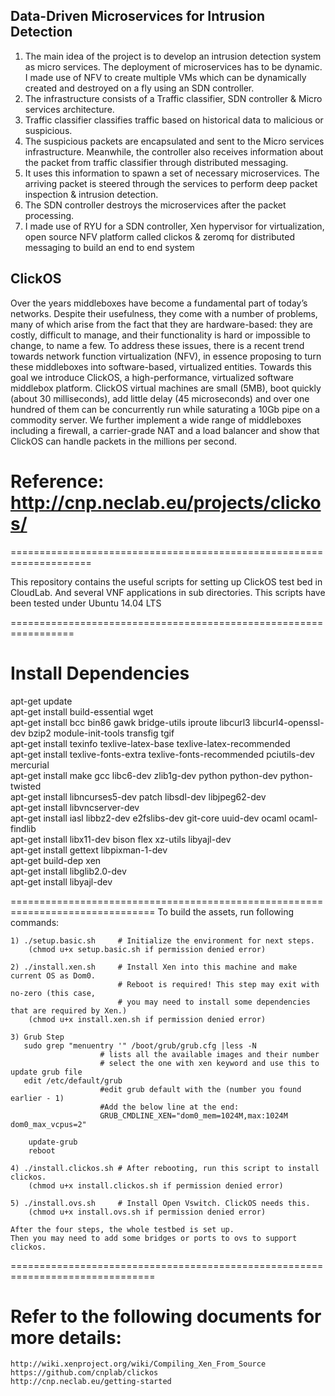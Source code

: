 ## Data-Driven Microservices for Intrusion Detection

1. The main idea of the project is to develop an intrusion detection system as micro services. The deployment of microservices has to be dynamic. I made use of NFV to create multiple VMs which can be dynamically created and destroyed on a fly using an SDN controller.
2. The infrastructure consists of a Traffic classifier, SDN controller & Micro services architecture.
3. Traffic classifier classifies traffic based on historical data to malicious or suspicious.
4. The suspicious packets are encapsulated and sent to the Micro services infrastructure. Meanwhile, the controller also receives information about the packet from traffic classifier through distributed messaging.
5. It uses this information to spawn a set of necessary microservices. The arriving packet is steered through the services to perform deep packet inspection & intrusion detection.
6. The SDN controller destroys the microservices after the packet processing.
7. I made use of RYU for a SDN controller, Xen hypervisor for virtualization, open source NFV platform called clickos & zeromq for distributed messaging to build an end to end system

## ClickOS
Over the years middleboxes have become a fundamental part of today’s networks. Despite their usefulness, 
they come with a number of problems, many of which arise from the fact that they are hardware-based: they are costly,
difficult to manage, and their functionality is hard or impossible to change, to name a few. To address these issues,
there is a recent trend towards network function virtualization (NFV), in essence proposing to turn these middleboxes into software-based,
virtualized entities. Towards this goal we introduce ClickOS, a high-performance, virtualized software middlebox platform. 
ClickOS virtual machines are small (5MB), boot quickly (about 30 milliseconds), add little delay (45 microseconds) and over one hundred of them can be concurrently run while saturating a 10Gb pipe on a commodity server.
We further implement a wide range of middleboxes including a firewall, a carrier-grade NAT and a load balancer and show that ClickOS can handle packets in the millions per second.

# Reference: http://cnp.neclab.eu/projects/clickos/
====================================================================

This repository contains the useful scripts for setting up ClickOS test bed in CloudLab. 
And several VNF applications in sub directories.
This scripts have been tested under Ubuntu 14.04 LTS

=================================================================
# Install Dependencies
apt-get update  
apt-get install build-essential wget  
apt-get install bcc bin86 gawk bridge-utils iproute libcurl3 libcurl4-openssl-dev bzip2 module-init-tools transfig tgif   
apt-get install texinfo texlive-latex-base texlive-latex-recommended   
apt-get install texlive-fonts-extra texlive-fonts-recommended pciutils-dev mercurial  
apt-get install make gcc libc6-dev zlib1g-dev python python-dev python-twisted   
apt-get install libncurses5-dev patch libsdl-dev libjpeg62-dev  
apt-get install libvncserver-dev  
apt-get install iasl libbz2-dev e2fslibs-dev git-core uuid-dev ocaml ocaml-findlib   
apt-get install libx11-dev bison flex xz-utils libyajl-dev  
apt-get install gettext libpixman-1-dev  
apt-get build-dep xen  
apt-get install libglib2.0-dev   
apt-get install libyajl-dev   

===============================================================================
To build the assets, run following commands: 
   
    1) ./setup.basic.sh     # Initialize the environment for next steps.
        (chmod u+x setup.basic.sh if permission denied error)
    
    2) ./install.xen.sh     # Install Xen into this machine and make current OS as Dom0. 
                            # Reboot is required! This step may exit with no-zero (this case,
                            # you may need to install some dependencies that are required by Xen.)
        (chmod u+x install.xen.sh if permission denied error)
        
    3) Grub Step
       sudo grep "menuentry '" /boot/grub/grub.cfg |less -N 
                        # lists all the available images and their number
                        # select the one with xen keyword and use this to update grub file
       edit /etc/default/grub
                        #edit grub default with the (number you found earlier - 1)
                        #Add the below line at the end:
                        GRUB_CMDLINE_XEN="dom0_mem=1024M,max:1024M dom0_max_vcpus=2"

        update-grub
        reboot
       
    4) ./install.clickos.sh # After rebooting, run this script to install clickos. 
        (chmod u+x install.clickos.sh if permission denied error)

    5) ./install.ovs.sh     # Install Open Vswitch. ClickOS needs this. 
        (chmod u+x install.ovs.sh if permission denied error)

    After the four steps, the whole testbed is set up. 
    Then you may need to add some bridges or ports to ovs to support clickos.  
    
===============================================================================
# Refer to the following documents for more details: 
    http://wiki.xenproject.org/wiki/Compiling_Xen_From_Source
    https://github.com/cnplab/clickos 
    http://cnp.neclab.eu/getting-started
